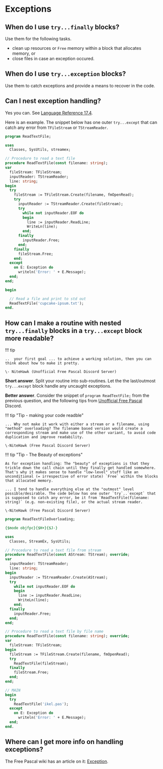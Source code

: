 # Exceptions

## When do I use `try...finally` blocks?

Use them for the following tasks.

- clean up resources or `Free` memory within a block that allocates memory, or
- close files in case an exception occured.

## When do I use `try...exception` blocks?

Use them to catch exceptions and provide a means to recover in the code.

## Can I nest exception handling?

Yes you can. See [Language Reference 17.4](https://www.freepascal.org/docs-html/current/ref/refse121.html#x247-27100017.4).

Here is an example. The snippet below has one outer `try...except` that can catch any error from `TFileStream` or `TStreamReader`.

```pascal hl_lines="13-32" linenums="1"
program ReadTextFile;

uses
  Classes, SysUtils, streamex;

// Procedure to read a text file
procedure ReadTextFile(const filename: string);
var
  fileStream: TFileStream;
  inputReader: TStreamReader;
  line: string;
begin
  try
    fileStream := TFileStream.Create(filename, fmOpenRead);
    try
      inputReader := TStreamReader.Create(fileStream);
      try
        while not inputReader.EOF do
        begin
          line := inputReader.ReadLine;
          WriteLn(line);
        end;
      finally
        inputReader.Free;
      end;
    finally
      fileStream.Free;
    end;
  except
    on E: Exception do
      writeln('Error: ' + E.Message);
  end;
end;

begin

  // Read a file and print to std out
  ReadTextFile('cupcake-ipsum.txt');
end.
```

## How can I make a routine with nested `try...finally` blocks in a `try...except` block more readable?

!!! tip

    ..  your first goal ... to achieve a working solution, then you can think about how to make it pretty.
    
    \- NiteHawk (Unofficial Free Pascal Discord Server)

**Short answer**. Split your routine into sub-routines. Let the the last/outmost `try...except` block handle any uncaught exceptions.

**Better answer**. Consider the snippet of `program ReadTextFile;` from the previous question, and the following tips from [Unofficial Free Pascal](https://discord.com/channels/570025060312547359/570025355717509147/1190389266115743834) Discord.

!!! tip "Tip - making your code readble"

    ... Why not make it work with either a stream or a filename, using "method" overloading? The filename based version would create a corresponding stream and make use of the other variant, to avoid code duplication and improve readability.

    \-NiteHawk (Free Pascal Discord Server)

!!! tip "Tip - The Beauty of exceptions"

    As for exception handling: The "beauty" of exceptions is that they trickle down the call chain until they finally get handled somewhere. That's why it makes sense to handle "low-level" stuff like an unconditional (= irrespective of error state) `Free` within the blocks that allocated memory. 
    
    ... I tend to handle everything else at the "outmost" level possible/desirable. The code below has one outer `try`..`except` that is supposed to catch any error, be it from `ReadTextFile(filename: string)` (e.g. non-existing file), or the actual stream reader.

    \-NiteHawk (Free Pascal Discord Server)

```pascal linenums="1"
program ReadTextFileOverloading;

{$mode objfpc}{$H+}{$J-}

uses
  Classes, StreamEx, SysUtils;

// Procedure to read a text file from stream
procedure ReadTextFile(const AStream: TStream); override;
var
  inputReader: TStreamReader;
  line: string;
begin
  inputReader := TStreamReader.Create(AStream);
  try
    while not inputReader.EOF do
    begin
      line := inputReader.ReadLine;
      WriteLn(line);
    end;
  finally
    inputReader.Free;
  end;
end;

// Procedure to read a text file by file name
procedure ReadTextFile(const filename: string); override;
var
  fileStream: TFileStream;
begin
  fileStream := TFileStream.Create(filename, fmOpenRead);
  try
    ReadTextFile(fileStream);
  finally
    fileStream.Free;
  end;
end;

// MAIN
begin
  try
    ReadTextFile('ikel.pas');
  except
    on E: Exception do
      writeln('Error: ' + E.Message);
  end;
end.
```

## Where can I get more info on handling exceptions?

The Free Pascal wiki has an article on it: [Exception](https://wiki.freepascal.org/Exceptions#Cleaning_up_resources).